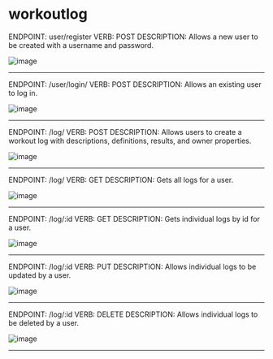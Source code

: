﻿# workoutlog
 
 ENDPOINT: user/register 
 VERB: POST
 DESCRIPTION: Allows a new user to be created with a username and password.
 
![image](https://user-images.githubusercontent.com/73564919/105931977-2f112100-601a-11eb-8b60-40458ef79e79.png)

---------------------------------------------------------------------------------------------------------------

 ENDPOINT: /user/login/
 VERB: POST
 DESCRIPTION: Allows an existing user to log in.
 
![image](https://user-images.githubusercontent.com/73564919/105932800-7d72ef80-601b-11eb-8781-1bf10f4b9a40.png)

---------------------------------------------------------------------------------------------------------------

 ENDPOINT: /log/ 
 VERB: POST
 DESCRIPTION: Allows users to create a workout log with descriptions, definitions, results, and owner properties.
 
![image](https://user-images.githubusercontent.com/73564919/105933491-7e585100-601c-11eb-8d4c-3cad0861ab3f.png)

---------------------------------------------------------------------------------------------------------------

 ENDPOINT: /log/ 
 VERB: GET
 DESCRIPTION: Gets all logs for a user.
 
![image](https://user-images.githubusercontent.com/73564919/105929658-11da5380-6016-11eb-8244-e93f70008dc7.png)

---------------------------------------------------------------------------------------------------------------

 ENDPOINT: /log/:id 
 VERB: GET
 DESCRIPTION: Gets individual logs by id for a user.
 
![image](https://user-images.githubusercontent.com/73564919/105933756-04749780-601d-11eb-8dd0-f15b23068b40.png)

---------------------------------------------------------------------------------------------------------------

 ENDPOINT: /log/:id 
 VERB: PUT
 DESCRIPTION: Allows individual logs to be updated by a user.
 
![image](https://user-images.githubusercontent.com/73564919/105934088-806edf80-601d-11eb-81bc-6ea621693b65.png)

---------------------------------------------------------------------------------------------------------------
 ENDPOINT: /log/:id 
 VERB: DELETE
 DESCRIPTION: Allows individual logs to be deleted by a user.
 
![image](https://user-images.githubusercontent.com/73564919/105934155-a300f880-601d-11eb-9deb-ce625215350d.png)

---------------------------------------------------------------------------------------------------------------
